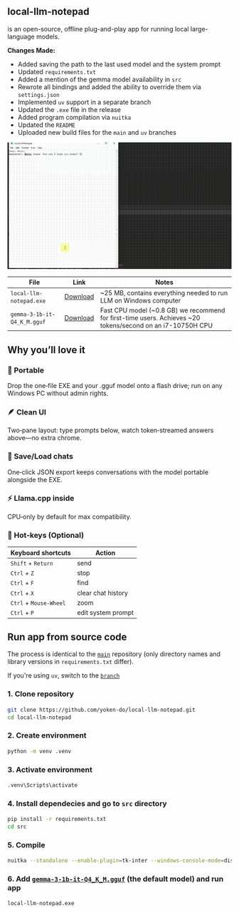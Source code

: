 
## local-llm-notepad
is an open-source, offline plug-and-play app for running local large-language models. 

**Changes Made:**
- Added saving the path to the last used model and the system prompt
- Updated `requirements.txt`
- Added a mention of the gemma model availability in `src`
- Rewrote all bindings and added the ability to override them via `settings.json`
- Implemented `uv` support in a separate branch
- Updated the `.exe` file in the release
- Added program compilation via `nuitka`
- Updated the `README`
- Uploaded new build files for the `main` and `uv` branches

![main_img](img/main.gif)

| File | Link | Notes |
|-------|------|------|
| `local-llm-notepad.exe` | [Download](https://github.com/yoken-do/local-llm-notepad/releases/tag/v1.0.2) | ~25 MB, contains everything needed to run LLM on Windows computer |
| `gemma-3-1b-it-Q4_K_M.gguf` | [Download](https://huggingface.co/ggml-org/gemma-3-1b-it-GGUF/tree/main) | Fast CPU model (~0.8 GB) we recommend for first-time users. Achieves ~20 tokens/second on an i7-10750H CPU |


## Why you’ll love it

### 🔌 Portable

Drop the one‑file EXE and your .gguf model onto a flash drive; run on any Windows PC without admin rights.

### 🪶 Clean UI

Two‑pane layout: type prompts below, watch token‑streamed answers above—no extra chrome.

### 💾 Save/Load chats

One‑click JSON export keeps conversations with the model portable alongside the EXE.

### ⚡ Llama.cpp inside

CPU‑only by default for max compatibility.

### 🎹 Hot‑keys (Optional)

| Keyboard shortcuts | Action |
|------|------|
| `Shift` + `Return` | send |
| `Ctrl` + `Z` | stop |
| `Ctrl` + `F` | find |
| `Ctrl` + `X` | clear chat history |
| `Ctrl` + `Mouse-Wheel` | zoom |
| `Ctrl` + `P` | edit system prompt |


## Run app from source code
The process is identical to the [`main`](https://github.com/runzhouye/Local_LLM_Notepad) repository (only directory names and library versions in `requirements.txt` differ).

If you're using `uv`, switch to the [`branch`](https://github.com/yoken-do/local-llm-notepad/tree/uv)

### 1. Clone repository
```bash
git clone https://github.com/yoken-do/local-llm-notepad.git
cd local-llm-notepad
```

### 2. Create environment
```bash
python -m venv .venv
```
### 3. Activate environment
```bash
.venv\Scripts\activate
```
### 4. Install dependecies and go to `src` directory
```bash
pip install -r requirements.txt
cd src
```

### 5. Compile
```bash
nuitka --standalone --enable-plugin=tk-inter --windows-console-mode=disable --onefile --output-filename=local-llm-notepad.exe main.py
```

### 6. Add [`gemma-3-1b-it-Q4_K_M.gguf`](https://huggingface.co/ggml-org/gemma-3-1b-it-GGUF/tree/main) (the default model) and run app
```bash
local-llm-notepad.exe
```
